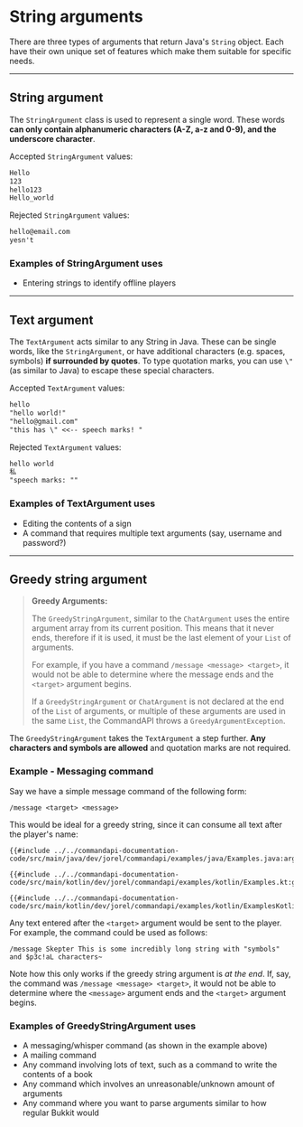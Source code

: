 # String arguments

There are three types of arguments that return Java's `String` object. Each have their own unique set of features which make them suitable for specific needs.

-----

## String argument

The `StringArgument` class is used to represent a single word. These words **can only contain alphanumeric characters (A-Z, a-z and 0-9), and the underscore character**.

Accepted `StringArgument` values:

```txt
Hello
123
hello123
Hello_world
```

Rejected `StringArgument` values:

```txt
hello@email.com
yesn't
```

<div class="example">

### Examples of StringArgument uses

- Entering strings to identify offline players

</div>

-----

## Text argument

The `TextArgument` acts similar to any String in Java. These can be single words, like the `StringArgument`, or have additional characters (e.g. spaces, symbols) **if surrounded by quotes**. To type quotation marks, you can use `\"` (as similar to Java) to escape these special characters.

Accepted `TextArgument` values:

```txt
hello
"hello world!"
"hello@gmail.com"
"this has \" <<-- speech marks! "
```

Rejected `TextArgument` values:

```txt
hello world
私
"speech marks: ""
```

<div class="example">

### Examples of TextArgument uses

- Editing the contents of a sign
- A command that requires multiple text arguments (say, username and password?)

</div>

-----

## Greedy string argument

> **Greedy Arguments:**
>
> The `GreedyStringArgument`, similar to the `ChatArgument` uses the entire argument array from its current position. This means that it never ends, therefore if it is used, it must be the last element of your `List` of arguments.
>
> For example, if you have a command `/message <message> <target>`, it would not be able to determine where the message ends and the `<target>` argument begins.
>
> If a `GreedyStringArgument` or `ChatArgument` is not declared at the end of the `List` of arguments, or multiple of these arguments are used in the same `List`, the CommandAPI throws a `GreedyArgumentException`.

The `GreedyStringArgument` takes the `TextArgument` a step further. **Any characters and symbols are allowed** and quotation marks are not required.

<div class="example">

### Example - Messaging command

Say we have a simple message command of the following form:

```mccmd
/message <target> <message>
```

This would be ideal for a greedy string, since it can consume all text after the player's name:

<div class="multi-pre">

```java,Java
{{#include ../../commandapi-documentation-code/src/main/java/dev/jorel/commandapi/examples/java/Examples.java:argumentStrings1}}
```

```kotlin,Kotlin
{{#include ../../commandapi-documentation-code/src/main/kotlin/dev/jorel/commandapi/examples/kotlin/Examples.kt:greedystringarguments}}
```

```kotlin,Kotlin_DSL
{{#include ../../commandapi-documentation-code/src/main/kotlin/dev/jorel/commandapi/examples/kotlin/ExamplesKotlinDSL.kt:greedystringarguments}}
```

</div>

Any text entered after the `<target>` argument would be sent to the player. For example, the command could be used as follows:

```mccmd
/message Skepter This is some incredibly long string with "symbols" and $p3c!aL characters~
```

Note how this only works if the greedy string argument is _at the end_. If, say, the command was `/message <message> <target>`, it would not be able to determine where the `<message>` argument ends and the `<target>` argument begins.

</div>

<div class="example">

### Examples of GreedyStringArgument uses

- A messaging/whisper command (as shown in the example above)
- A mailing command
- Any command involving lots of text, such as a command to write the contents of a book
- Any command which involves an unreasonable/unknown amount of arguments
- Any command where you want to parse arguments similar to how regular Bukkit would

</div>
